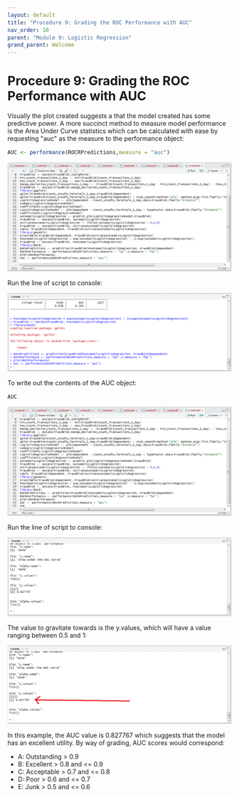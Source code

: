 ```yaml
---
layout: default
title: "Procedure 9: Grading the ROC Performance with AUC"
nav_order: 10
parent: "Module 9: Logistic Regression"
grand_parent: Welcome
---
```


# Procedure 9: Grading the ROC Performance with AUC

Visually the plot created suggests a that the model created has some predictive power.  A more succinct method to measure model performance is the Area Under Curve statistics which can be calculated with ease by requesting "auc" as the measure to the performance object:

``` r
AUC <- performance(ROCRPredictions,measure = "auc")
```

![img.png](img.png)

Run the line of script to console:

![img_1.png](img_1.png)

To write out the contents of the AUC object:

``` r
AUC
```

![img_2.png](img_2.png)

Run the line of script to console:

![img_3.png](img_3.png)

The value to gravitate towards is the y.values,  which will have a value ranging between 0.5 and 1:

![img_4.png](img_4.png)

In this example, the AUC value is 0.827767 which suggests that the model has an excellent utility. By way of grading, AUC scores would correspond:

* A: Outstanding > 0.9
* B: Excellent > 0.8 and <= 0.9
* C: Acceptable > 0.7 and <= 0.8
* D: Poor > 0.6 and <= 0.7
* E: Junk > 0.5 and <= 0.6